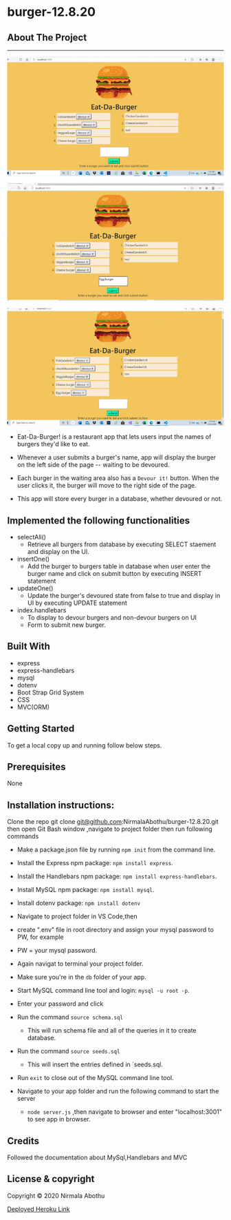 # burger-12.8.20

## About The Project

---

![alt text](public/assets/Images/image1.PNG)

![alt text](public/assets/Images/image2.PNG)

![alt text](public/assets/Images/image3.PNG)

-    Eat-Da-Burger! is a restaurant app that lets users input the names of burgers they'd like to eat.

-    Whenever a user submits a burger's name, app will display the burger on the left side of the page -- waiting to be devoured.

-    Each burger in the waiting area also has a `Devour it!` button. When the user clicks it, the burger will move to the right side of the page.

-    This app will store every burger in a database, whether devoured or not.

## Implemented the following functionalities

-    selectAll()
     -    Retrieve all burgers from database by executing SELECT staement and display on the UI.
-    insertOne()
     -    Add the burger to burgers table in database when user enter the burger name and click on submit button by executing INSERT statement
-    updateOne()
     -    Update the burger's devoured state from false to true and display in UI by executing UPDATE statement
-    index.handlebars
     -    To display to devour burgers and non-devour burgers on UI
     -    Form to submit new burger.

## Built With

-    express
-    express-handlebars
-    mysql
-    dotenv
-    Boot Strap Grid System
-    CSS
-    MVC(ORM)

## Getting Started

To get a local copy up and running follow below steps.

## Prerequisites

None

## Installation instructions:

Clone the repo git clone git@github.com:NirmalaAbothu/burger-12.8.20.git then open Git Bash window ,navigate to project folder then run
following commands

-    Make a package.json file by running `npm init` from the command line.

-    Install the Express npm package: `npm install express`.

-    Install the Handlebars npm package: `npm install express-handlebars`.

-    Install MySQL npm package: `npm install mysql`.
-    Install dotenv package: `npm install dotenv`
-    Navigate to project folder in VS Code,then
-    create ".env" file in root directory and assign your mysql password to PW, for example
-    PW = your mysql password.
-    Again navigat to terminal your project folder.
-    Make sure you're in the `db` folder of your app.
-    Start MySQL command line tool and login: `mysql -u root -p`.
-    Enter your password and click
-    Run the command `source schema.sql`
     -    This will run schema file and all of the queries in it to create database.
-    Run the command `source seeds.sql`
     -    This will insert the entries defined in `seeds.sql.
-    Run `exit` to close out of the MySQL command line tool.
-    Navigate to your app folder and run the following command to start the server
     -    `node server.js` ,then navigate to browser and enter "localhost:3001" to see app
          in browser.

## Credits

Followed the documentation about MySql,Handlebars and MVC

## License & copyright

Copyright © 2020 Nirmala Abothu

[Deployed Heroku Link](https://murmuring-depths-53897.herokuapp.com/)

